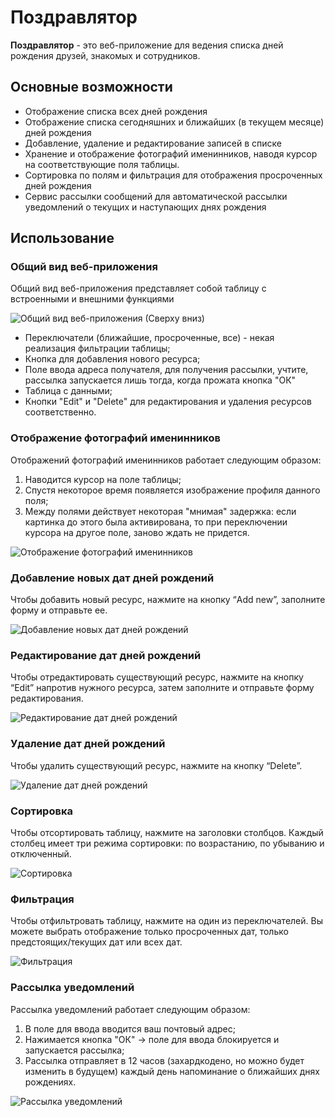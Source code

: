 # Поздравлятор

**Поздравлятор** - это веб-приложение для ведения списка дней рождения друзей, знакомых и сотрудников.

## Основные возможности

- Отображение списка всех дней рождения
- Отображение списка сегодняшних и ближайших (в текущем месяце) дней рождения
- Добавление, удаление и редактирование записей в списке
- Хранение и отображение фотографий именинников, наводя курсор на соответствующие поля таблицы.
- Сортировка по полям и фильтрация для отображения просроченных дней рождения
- Сервис рассылки сообщений для автоматической рассылки уведомлений о текущих и наступающих днях рождения

## Использование

### Общий вид веб-приложения

Общий вид веб-приложения представляет собой таблицу с встроенными и внешними функциями

![Общий вид веб-приложения](https://i.imgur.com/B5nFvg0.png)
(Сверху вниз)
 - Переключатели (ближайшие, просроченные, все) - некая реализация фильтрации таблицы;
 - Кнопка для добавления нового ресурса;
 - Поле ввода адреса получателя, для получения рассылки, учтите, рассылка запускается лишь тогда, когда прожата кнопка "ОК"
 - Таблица с данными;
 - Кнопки "Edit" и "Delete" для редактирования и удаления ресурсов соответственно.

### Отображение фотографий именинников

Отображений фотографий именинников работает следующим образом:
1. Наводится курсор на поле таблицы;
2. Спустя некоторое время появляется изображение профиля данного поля;
3. Между полями действует некоторая "мнимая" задержка: если картинка до этого была активирована, то при переключении курсора на другое поле, заново ждать не придется.

![Отображение фотографий именинников](https://i.imgur.com/41Ew8Nh.png)

### Добавление новых дат дней рождений

Чтобы добавить новый ресурс, нажмите на кнопку “Add new”, заполните форму и отправьте ее.

![Добавление новых дат дней рождений](https://i.imgur.com/5xRXuHP.gif)

### Редактирование дат дней рождений

Чтобы отредактировать существующий ресурс, нажмите на кнопку “Edit” напротив нужного ресурса, затем заполните и отправьте форму редактирования.

![Редактирование дат дней рождений](https://i.imgur.com/dvwZJCN.gif)

### Удаление дат дней рождений

Чтобы удалить существующий ресурс, нажмите на кнопку “Delete”.

![Удаление дат дней рождений](https://i.imgur.com/3tn3VHQ.gif)

### Сортировка

Чтобы отсортировать таблицу, нажмите на заголовки столбцов. Каждый столбец имеет три режима сортировки: по возрастанию, по убыванию и отключенный.

![Сортировка](https://i.imgur.com/qdzwy2G.gif)

### Фильтрация

Чтобы отфильтровать таблицу, нажмите на один из переключателей. Вы можете выбрать отображение только просроченных дат, только предстоящих/текущих дат или всех дат.

![Фильтрация](https://i.imgur.com/AOiAPGp.gif)

### Рассылка уведомлений

Рассылка уведомлений работает следующим образом:
1. В поле для ввода вводится ваш почтовый адрес;
2. Нажимается кнопка "ОК" -> поле для ввода блокируется и запускается рассылка;
3. Рассылка отправляет в 12 часов (захардкодено, но можно будет изменить в будущем) каждый день напоминание о ближайших днях рождениях.

![Рассылка уведомлений](https://i.imgur.com/4AFrZ23.png)
